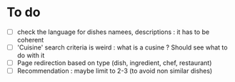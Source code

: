 # To do

- [ ] check the language for dishes namees, descriptions : it has to be coherent
- [ ] 'Cuisine' search criteria is weird : what is a cusine ? Should see what to do with it
- [ ] Page redirection based on type (dish, ingredient, chef, restaurant)
- [ ] Recommendation : maybe limit to 2-3 (to avoid non similar dishes)